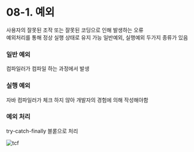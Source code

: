 # 08-1. 예외

사용자의 잘못된 조작 또는 잘못된 코딩으로 인해 발생하는 오류  
예외처리를 통해 정상 실행 상태로 유지 가능
일반예외, 실행예외 두가지 종류가 있음

<h3>일반 예외</h3>

컴파일러가 컴파일 하는 과정에서 발생

<h3>실행 예외</h3>

자바 컴파일러가 체크 하지 않아 개발자의 경험에 의해 작성해야함

<h3>예외 처리</h3>

try-catch-finally 블롣으로 처리

![tcf](https://user-images.githubusercontent.com/102217688/179943634-ea8674ac-3f16-4cb5-847b-df66c8f9d4c9.png)
